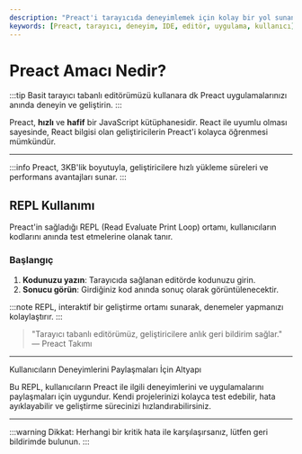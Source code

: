 ```yaml
---
description: "Preact'i tarayıcıda deneyimlemek için kolay bir yol sunan bu sayfa, kullanıcıların etkili bir şekilde uygulamalarını test edebilecekleri bir ortam yaratıyor. Kullanıcı dostu arayüzü ile anlık geri bildirim imkanı sağlar."
keywords: [Preact, tarayıcı, deneyim, IDE, editör, uygulama, kullanıcı]
---
```


# Preact Amacı Nedir?


:::tip
Basit tarayıcı tabanlı editörümüzü kullanara dk Preact uygulamalarınızı anında deneyin ve geliştirin.
:::

Preact, **hızlı** ve **hafif** bir JavaScript kütüphanesidir. React ile uyumlu olması sayesinde, React bilgisi olan geliştiricilerin Preact'i kolayca öğrenmesi mümkündür.

---

:::info
Preact, 3KB'lik boyutuyla, geliştiricilere hızlı yükleme süreleri ve performans avantajları sunar.
:::

## REPL Kullanımı

Preact'in sağladığı REPL (Read Evaluate Print Loop) ortamı, kullanıcıların kodlarını anında test etmelerine olanak tanır. 

### Başlangıç

1. **Kodunuzu yazın**: Tarayıcıda sağlanan editörde kodunuzu girin.
2. **Sonucu görün**: Girdiğiniz kod anında sonuç olarak görüntülenecektir.

:::note
REPL, interaktif bir geliştirme ortamı sunarak, denemeler yapmanızı kolaylaştırır.
:::

> "Tarayıcı tabanlı editörümüz, geliştiricilere anlık geri bildirim sağlar."  
> — Preact Takımı 

---


Kullanıcıların Deneyimlerini Paylaşmaları İçin Altyapı

Bu REPL, kullanıcıların Preact ile ilgili deneyimlerini ve uygulamalarını paylaşmaları için uygundur. Kendi projelerinizi kolayca test edebilir, hata ayıklayabilir ve geliştirme sürecinizi hızlandırabilirsiniz.



---

:::warning
Dikkat: Herhangi bir kritik hata ile karşılaşırsanız, lütfen geri bildirimde bulunun.
:::
